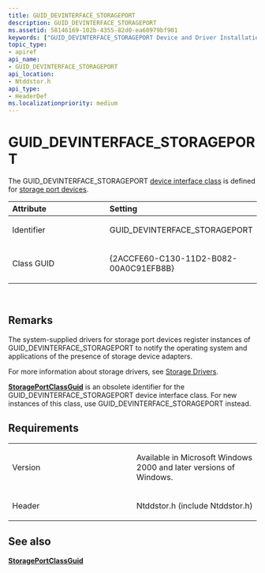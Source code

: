 ```yaml
---
title: GUID_DEVINTERFACE_STORAGEPORT
description: GUID_DEVINTERFACE_STORAGEPORT
ms.assetid: 58146169-102b-4355-82d0-ea60979bf901
keywords: ["GUID_DEVINTERFACE_STORAGEPORT Device and Driver Installation"]
topic_type:
- apiref
api_name:
- GUID_DEVINTERFACE_STORAGEPORT
api_location:
- Ntddstor.h
api_type:
- HeaderDef
ms.localizationpriority: medium
---
```


# GUID_DEVINTERFACE_STORAGEPORT


The GUID_DEVINTERFACE_STORAGEPORT [device interface class](https://msdn.microsoft.com/library/windows/hardware/ff541339) is defined for [storage port devices](https://msdn.microsoft.com/library/windows/hardware/ff566994).

<table>
<colgroup>
<col width="50%" />
<col width="50%" />
</colgroup>
<thead>
<tr class="header">
<th align="left">Attribute</th>
<th align="left">Setting</th>
</tr>
</thead>
<tbody>
<tr class="odd">
<td align="left"><p>Identifier</p></td>
<td align="left"><p>GUID_DEVINTERFACE_STORAGEPORT</p></td>
</tr>
<tr class="even">
<td align="left"><p>Class GUID</p></td>
<td align="left"><p>{2ACCFE60-C130-11D2-B082-00A0C91EFB8B}</p></td>
</tr>
</tbody>
</table>

 

Remarks
-------

The system-supplied drivers for storage port devices register instances of GUID_DEVINTERFACE_STORAGEPORT to notify the operating system and applications of the presence of storage device adapters.

For more information about storage drivers, see [Storage Drivers](https://msdn.microsoft.com/library/windows/hardware/ff566976).

[**StoragePortClassGuid**](storageportclassguid.md) is an obsolete identifier for the GUID_DEVINTERFACE_STORAGEPORT device interface class. For new instances of this class, use GUID_DEVINTERFACE_STORAGEPORT instead.

Requirements
------------

<table>
<colgroup>
<col width="50%" />
<col width="50%" />
</colgroup>
<tbody>
<tr class="odd">
<td align="left"><p>Version</p></td>
<td align="left"><p>Available in Microsoft Windows 2000 and later versions of Windows.</p></td>
</tr>
<tr class="even">
<td align="left"><p>Header</p></td>
<td align="left">Ntddstor.h (include Ntddstor.h)</td>
</tr>
</tbody>
</table>

## See also


[**StoragePortClassGuid**](storageportclassguid.md)

 

 






